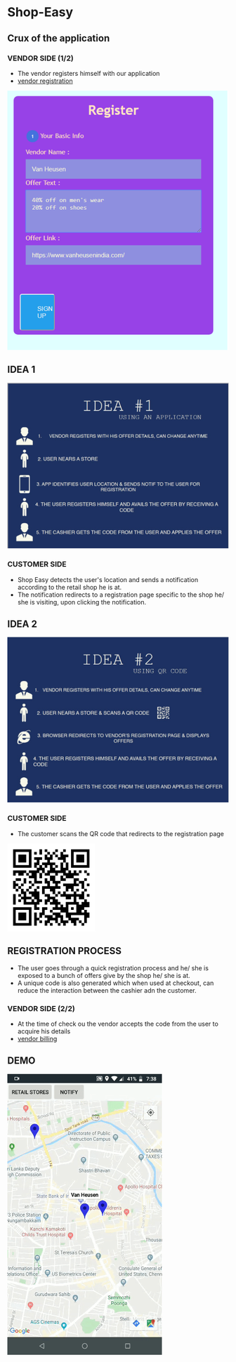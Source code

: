 # Shop-Easy

## Crux of the application

### VENDOR SIDE (1/2)
* The vendor registers himself with our application
* [vendor registration](https://poorvika-vendor-signup.000webhostapp.com/index1.html)
<img src="Images/vendor_reg.png">

## IDEA 1
<img src="Images/idea1.jpg"> 

  ### CUSTOMER SIDE
* Shop Easy detects the user's location and sends a notification according to the retail shop he is at.
* The notification redirects to a registration page specific to the shop he/ she is visiting, upon clicking the notification.

## IDEA 2
<img src="Images/idea2.jpg"> 

  ### CUSTOMER SIDE
* The customer scans the QR code that redirects to the registration page 
<img src="Images/QR.png"> 

## REGISTRATION PROCESS
* The user goes through a quick registration process and he/ she is exposed to a bunch of offers give by the shop he/ she is at.
* A unique code is also generated which when used at checkout, can reduce the interaction between the cashier adn the customer.

### VENDOR SIDE (2/2)
* At the time of check ou the vendor accepts the code from the user to acquire his details
* [vendor billing](https://vendor-billing.000webhostapp.com/)

## DEMO
<img src="Images/demo.gif">





